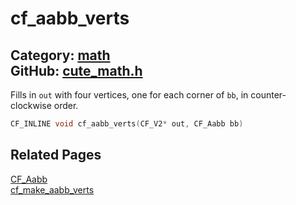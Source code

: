 [](../header.md ':include')

# cf_aabb_verts

Category: [math](/api_reference?id=math)  
GitHub: [cute_math.h](https://github.com/RandyGaul/cute_framework/blob/master/include/cute_math.h)  
---

Fills in `out` with four vertices, one for each corner of `bb`, in counter-clockwise order.

```cpp
CF_INLINE void cf_aabb_verts(CF_V2* out, CF_Aabb bb)
```

## Related Pages

[CF_Aabb](/math/cf_aabb.md)  
[cf_make_aabb_verts](/math/cf_make_aabb_verts.md)  
